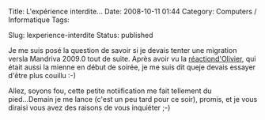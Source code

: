 Title: L'expérience interdite...
Date: 2008-10-11 01:44
Category: Computers / Informatique
Tags: <?xml version="1.0" encoding="utf-8"?>

Slug: lexperience-interdite
Status: published

Je me suis posé la question de savoir si je devais tenter une migration versla Mandriva 2009.0 tout de suite. Après avoir vu la [réactiond'Olivier](\%22http://ofaurax.free.fr/blog/index.php5/2008-10-10-23h52-0200.xml\%22), qui était aussi la mienne en début de soirée, je me suis dit queje devais essayer d'être plus couillu :-)

Allez, soyons fou, cette petite notiification me fait tellement du pied...Demain je me lance (c'est un peu tard pour ce soir), promis, et je vous diraisi vous avez des raisons de vous inquiéter ;-)
